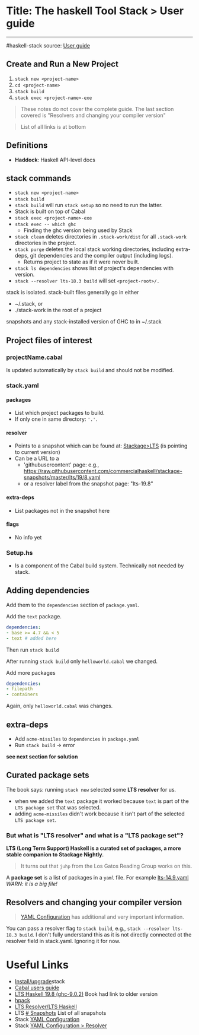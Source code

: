 # Title: The haskell Tool Stack > User guide
---
#haskell-stack
source: [User guide](https://docs.haskellstack.org/en/stable/GUIDE)


## Create and Run a New Project
1. `stack new <project-name>`
2. `cd <project-name>`
3. `stack build`
4. `stack exec <project-name>-exe`



> These notes do not cover the complete guide. The last section covered is "Resolvers and changing your compiler version"


> List of all links is at bottom

## Definitions

- **Haddock**: Haskell API-level docs

## stack commands

- `stack new <project-name>`
- `stack build`
- `stack build` will run `stack setup` so no need to run the latter.
- Stack is built on top of Cabal
- `stack exec <project-name>-exe`
- `stack exec -- which ghc`
  - Finding the ghc version being used by Stack
- `stack clean` deletes directories in `.stack-work/dist` for all `.stack-work` directories in the project.
- `stack purge` deletes the local stack working directories, including extra-deps, git dependencies and the compiler output (including logs).
  - Returns project to state as if it were never built.
- `stack ls dependencies`  shows list of project's dependencies with version.
- `stack --resolver lts-18.3 build` will set `<project-root>/.`

stack is isolated. stack-built files generally go in either
- ~/.stack, or
- ./stack-work in the root of a project

snapshots and any stack-installed version of GHC to in ~/.stack

## Project files of interest

### projectName.cabal

Is updated automatically by `stack build` and should not be modified.

### stack.yaml
#### packages 
- List which project packages to build. 
- If only one in same directory: `'.'`.

#### resolver
- Points to a snapshot which can be found at: [Stackage>LTS](https://www.stackage.org/lts-19.8) (is pointing to current version)
- Can be a URL to a 
  - 'githubusercontent' page: e.g., https://raw.githubusercontent.com/commercialhaskell/stackage-snapshots/master/lts/19/8.yaml
  -  or a resolver label from the snapshot page: "lts-19.8"

#### extra-deps
- List packages not in the snapshot here

#### flags
- No info yet

### Setup.hs
- Is a component of the Cabal build system. Technically not needed by stack.

## Adding dependencies

Add them to the `dependencies` section of `package.yaml`.

Add the `text` package.
```yaml
dependencies: 
- base >= 4.7 && < 5 
- text # added here
```

Then run `stack build`

After running `stack build` only `helloworld.cabal` we changed.

Add more packages

```yaml
dependencies:
- filepath
- containers
```

Again, only `helloworld.cabal` was changes.

## extra-deps

- Add `acme-missiles` to `dependencies` in `package.yaml`
- Run `stack build` -> error

**see next section for solution**

## Curated package sets

The book says: running `stack new` selected some **LTS resolver** for us.
- when we added the `text`  package it worked because `text` is part of the `LTS package set` that was selected.
- adding `acme-missiles` didn't work because it isn't part of the selected `LTS package set`.

### But what is "LTS resolver" and what is a "LTS package set"?

**LTS (Long Term Support) Haskell is a curated set of packages, a more stable companion to Stackage Nightly.**

> It turns out that `juhp` from the Los Gatos Reading Group works on this.

A **package set** is a list of packages in a `yaml` file. For example [lts-14.9.yaml](https://github.com/commercialhaskell/lts-haskell/blob/master/lts-14.9.yaml) *WARN: it is a big file!*


## Resolvers and changing your compiler version

> [YAML Configuration](https://docs.haskellstack.org/en/stable/yaml_configuration/#resolver) has additional and very important information.

You can pass a resolver flag to `stack build`, e.g., `stack --resolver lts-18.3 build`. I don't fully understand this as it is not directly connected ot the resolver field in stack.yaml. Ignoring it for now.



# Useful Links

- [Install/upgrade](https://docs.haskellstack.org/en/stable/install_and_upgrade/#installupgrade)stack
- [Cabal users guide](https://www.haskell.org/cabal/users-guide/developing-packages.html#developing-packages)
- [LTS Haskell 19.8 (ghc-9.0.2)](https://www.stackage.org/lts-19.8) Book had link to older version
- [hpack](https://github.com/sol/hpack)
- [LTS Resolver/LTS Haskell](https://github.com/commercialhaskell/lts-haskell#readme)
- LTS [# Snapshots](https://www.stackage.org/snapshots) List of all snapshots
- Stack [YAML Configuration](https://docs.haskellstack.org/en/stable/yaml_configuration)
- Stack [YAML Configuration > Resolver](https://docs.haskellstack.org/en/stable/yaml_configuration/#resolver)

